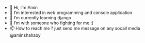- 👋 Hi, I’m Amin
- 👀 I’m interested in web programming and console application
- 🌱 I’m currently learning django
- 💞️ I’m with someone who fighting for me :)
- 📫 How to reach me ? just send me message on any socail media @aminshahaby

<!---
aminsh78/aminsh78 is a ✨ special ✨ repository because its `README.md` (this file) appears on your GitHub profile.
You can click the Preview link to take a look at your changes.
--->
